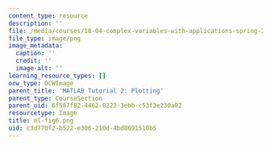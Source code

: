 ```yaml
---
content_type: resource
description: ''
file: /media/courses/18-04-complex-variables-with-applications-spring-2018/c3d770f2b522e306210d4bd8691510b5_ml-fig6.png
file_type: image/png
image_metadata:
  caption: ''
  credit: ''
  image-alt: ''
learning_resource_types: []
ocw_type: OCWImage
parent_title: 'MATLAB Tutorial 2: Plotting'
parent_type: CourseSection
parent_uid: 6f587f82-4462-0223-3ebb-c53f3e230a02
resourcetype: Image
title: ml-fig6.png
uid: c3d770f2-b522-e306-210d-4bd8691510b5
---
```

